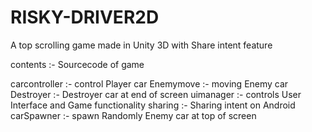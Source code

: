 # RISKY-DRIVER2D
A top scrolling game made in Unity 3D with Share intent feature 

contents :- Sourcecode of game

carcontroller :- control Player car
Enemymove :- moving Enemy car
Destroyer :- Destroyer car at end of screen
uimanager :- controls User Interface and Game functionality
sharing :- Sharing intent on Android
carSpawner :- spawn Randomly Enemy car at top of screen
